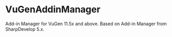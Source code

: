 # VuGenAddinManager
Add-in Manager for VuGen 11.5x and above. Based on Add-in Manager from SharpDevelop 5.x.
